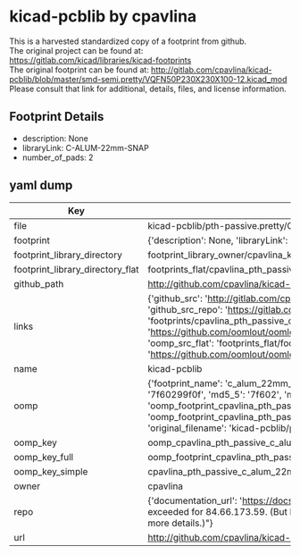 # kicad-pcblib by cpavlina  
This is a harvested standardized copy of a footprint from github.  
The original project can be found at:  
https://gitlab.com/kicad/libraries/kicad-footprints  
The original footprint can be found at:
http://gitlab.com/cpavlina/kicad-pcblib/blob/master/smd-semi.pretty/VQFN50P230X230X100-12.kicad_mod
Please consult that link for additional, details, files, and license information.  
## Footprint Details
* description: None  
* libraryLink: C-ALUM-22mm-SNAP  
* number_of_pads: 2  
## yaml dump  
| Key | Value |  
| --- | --- |  
| file | kicad-pcblib/pth-passive.pretty/C-ALUM-22mm-SNAP.kicad_mod |  
| footprint | {'description': None, 'libraryLink': 'C-ALUM-22mm-SNAP', 'number_of_pads': 2} |  
| footprint_library_directory | footprint_library_owner/cpavlina_kicad-pcblib |  
| footprint_library_directory_flat | footprints_flat/cpavlina_pth_passive_c_alum_22mm_snap/working |  
| github_path | http://github.com/cpavlina/kicad-pcblib/blob/master/pth-passive.pretty/C-ALUM-22mm-SNAP.kicad_mod |  
| links | {'github_src': 'http://gitlab.com/cpavlina/kicad-pcblib/blob/master/smd-semi.pretty/VQFN50P230X230X100-12.kicad_mod', 'github_src_repo': 'https://gitlab.com/kicad/libraries/kicad-footprints', 'oomp_bot': 'footprints/cpavlina_pth_passive_c_alum_22mm_snap/working', 'oomp_bot_github': 'https://github.com/oomlout/oomlout_oomp_footprint_bot/tree/main/footprints/cpavlina_pth_passive_c_alum_22mm_snap/working', 'oomp_src_flat': 'footprints_flat/footprints_flat/cpavlina_pth_passive_c_alum_22mm_snap/working', 'oomp_src_flat_github': 'https://github.com/oomlout/oomlout_oomp_footprint_src/tree/main/footprints_flat/cpavlina_pth_passive_c_alum_22mm_snap/working'} |  
| name | kicad-pcblib |  
| oomp | {'footprint_name': 'c_alum_22mm_snap', 'library_name': 'pth_passive', 'md5': '7f60299f0fac1600195895535936d5bb', 'md5_10': '7f60299f0f', 'md5_5': '7f602', 'md5_6': '7f6029', 'oomp_key': 'oomp_cpavlina_pth_passive_c_alum_22mm_snap', 'oomp_key_extra': 'oomp_footprint_cpavlina_pth_passive_c_alum_22mm_snap', 'oomp_key_full': 'oomp_footprint_cpavlina_pth_passive_c_alum_22mm_snap_7f6029', 'oomp_key_simple': 'cpavlina_pth_passive_c_alum_22mm_snap', 'original_filename': 'kicad-pcblib/pth-passive.pretty/C-ALUM-22mm-SNAP.kicad_mod', 'owner_name': 'cpavlina'} |  
| oomp_key | oomp_cpavlina_pth_passive_c_alum_22mm_snap |  
| oomp_key_full | oomp_footprint_cpavlina_pth_passive_c_alum_22mm_snap |  
| oomp_key_simple | cpavlina_pth_passive_c_alum_22mm_snap |  
| owner | cpavlina |  
| repo | {'documentation_url': 'https://docs.github.com/rest/overview/resources-in-the-rest-api#rate-limiting', 'message': "API rate limit exceeded for 84.66.173.59. (But here's the good news: Authenticated requests get a higher rate limit. Check out the documentation for more details.)"} |  
| url | http://github.com/cpavlina/kicad-pcblib |  


